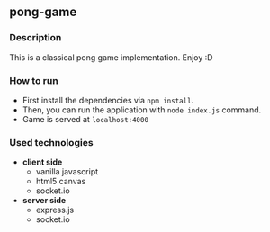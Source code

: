## pong-game

### Description
This is a classical pong game implementation. Enjoy :D

### How to run
- First install the dependencies via `npm install`.
- Then, you can run the application with `node index.js` command.
- Game is served at `localhost:4000`

### Used technologies
- **client side**
  - vanilla javascript
  - html5 canvas
  - socket.io
- **server side**
  - express.js
  - socket.io

